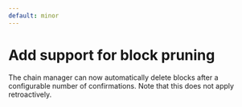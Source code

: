 ```yaml
---
default: minor
---
```


# Add support for block pruning

The chain manager can now automatically delete blocks after a configurable number of confirmations. Note that this does not apply retroactively.
